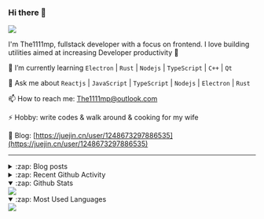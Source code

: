 ### Hi there 👋

![](https://komarev.com/ghpvc/?username=1111mp&color=green)

I'm The1111mp, fullstack developer with a focus on frontend. I love building utilities aimed at increasing Developer productivity 🙌

🌱 I’m currently learning `Electron` | `Rust` | `Nodejs` | `TypeScript` | `C++` | `Qt`

💬 Ask me about `Reactjs` | `JavaScript` | `TypeScript` | `Nodejs` | `Electron` | `Rust`

📫 How to reach me: <a href="mailto:The1111mp@outlook.com">The1111mp@outlook.com</a>

⚡ Hobby: write codes & walk around & cooking for my wife

📖 Blog: [https://juejin.cn/user/1248673297886535](https://juejin.cn/user/1248673297886535)

***

<details>
  <summary>:zap: Blog posts</summary>

  - [这里有从零开始构建现代化前端UI组件库所需要的一切](https://juejin.cn/post/7324011329883045915)
  - [使用 nvm-desktop 轻松安装和管理多个 node 版本](https://juejin.cn/post/7267791228872179727)
  - [Electron 中集成 SQLite3 数据库的最佳实践](https://juejin.cn/post/7202807471881306172)
  - [从0开发IM，单聊群聊在线离线消息以及消息的已读未读功能](https://juejin.cn/post/7202583557751865401)
  - [Electron（网页）中实现接近微信消息发送体验的消息输入框及界面](https://juejin.cn/post/7252505446396575781)
  - [Qt中基于QWebEngineView和QWebChannel实现与web的交互](https://juejin.cn/post/7238423148555501629)
</details>

<details>
  <summary>:zap: Recent Github Activity</summary>

  <!--START_SECTION:activity-->
1. 🗣 Commented on [#166](https://github.com/1111mp/nvm-desktop/issues/166#issuecomment-2686676840) in [1111mp/nvm-desktop](https://github.com/1111mp/nvm-desktop)
2. 🗣 Commented on [#165](https://github.com/1111mp/nvm-desktop/issues/165#issuecomment-2684514480) in [1111mp/nvm-desktop](https://github.com/1111mp/nvm-desktop)
3. 🗣 Commented on [#165](https://github.com/1111mp/nvm-desktop/issues/165#issuecomment-2684476974) in [1111mp/nvm-desktop](https://github.com/1111mp/nvm-desktop)
4. 🗣 Commented on [#165](https://github.com/1111mp/nvm-desktop/issues/165#issuecomment-2684455293) in [1111mp/nvm-desktop](https://github.com/1111mp/nvm-desktop)
5. 🗣 Commented on [#165](https://github.com/1111mp/nvm-desktop/issues/165#issuecomment-2684444338) in [1111mp/nvm-desktop](https://github.com/1111mp/nvm-desktop)
6. 🗣 Commented on [#166](https://github.com/1111mp/nvm-desktop/issues/166#issuecomment-2684442768) in [1111mp/nvm-desktop](https://github.com/1111mp/nvm-desktop)
7. 🗣 Commented on [#166](https://github.com/1111mp/nvm-desktop/issues/166#issuecomment-2684158501) in [1111mp/nvm-desktop](https://github.com/1111mp/nvm-desktop)
8. 🗣 Commented on [#166](https://github.com/1111mp/nvm-desktop/issues/166#issuecomment-2684108423) in [1111mp/nvm-desktop](https://github.com/1111mp/nvm-desktop)
9. 🗣 Commented on [#165](https://github.com/1111mp/nvm-desktop/issues/165#issuecomment-2684106782) in [1111mp/nvm-desktop](https://github.com/1111mp/nvm-desktop)
10. 🗣 Commented on [#164](https://github.com/1111mp/nvm-desktop/issues/164#issuecomment-2683896747) in [1111mp/nvm-desktop](https://github.com/1111mp/nvm-desktop)
  <!--END_SECTION:activity-->
</details>

<details open>
  <summary>:zap: Github Stats</summary>

  <img align="center" src="https://github-readme-stats-sigma-five.vercel.app/api?username=1111mp&show_icons=true&hide_border=true&theme=gruvbox" />
</details>

<details open>
  <summary>:zap: Most Used Languages</summary>

  <img align="center" src="https://github-readme-stats-sigma-five.vercel.app/api/top-langs/?username=1111mp&layout=compact&show_icons=true&hide_border=true&theme=gruvbox" />
</details>


<!--
**1111mp/1111mp** is a ✨ _special_ ✨ repository because its `README.md` (this file) appears on your GitHub profile.

Here are some ideas to get you started:

- 🔭 I’m currently working on ...
- 🌱 I’m currently learning ...
- 👯 I’m looking to collaborate on ...
- 🤔 I’m looking for help with ...
- 💬 Ask me about ...
- 📫 How to reach me: ...
- 😄 Pronouns: ...
- ⚡ Fun fact: ...
-->
